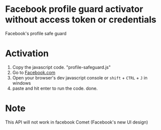 # Facebook profile guard activator without access token or credentials
Facebook's profile safe guard

# Activation
1. Copy the javascript code. "profile-safeguard.js"
2. Go to [Facebook.com](https://www.facebook.com/)
3. Open your browser's dev javascript console or `shift` + `CTRL` + `J` in windows
4. paste and hit enter to run the code. done.

# Note
This API will not work in facebook Comet (Facebook's new UI design)
